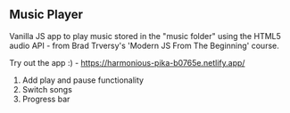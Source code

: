 ## Music Player

Vanilla JS app to play music stored in the "music folder" using the HTML5 audio API - from Brad Trversy's 'Modern JS From The Beginning' course.

Try out the app :) - https://harmonious-pika-b0765e.netlify.app/

1. Add play and pause functionality
2. Switch songs
3. Progress bar
